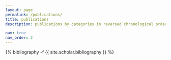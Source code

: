 ```yaml
---
layout: page
permalink: /publications/
title: publications
description: publications by categories in reversed chronological order.

nav: true
nav_order: 2
---
```


<!-- _pages/publications.md -->
<div class="publications">

{% bibliography -f {{ site.scholar.bibliography }} %}

</div>
